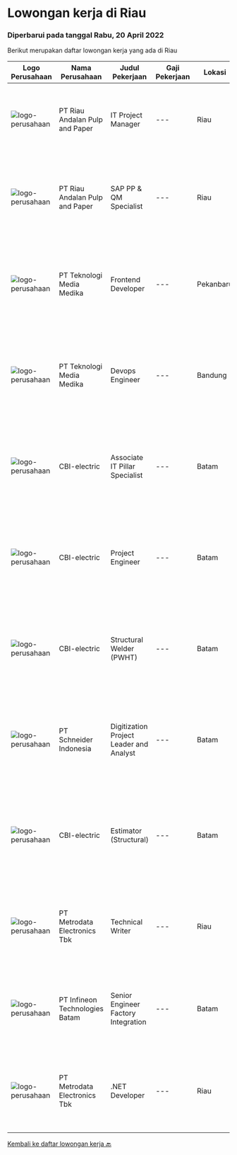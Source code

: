 
  # Lowongan kerja di Riau

  ### Diperbarui pada tanggal Rabu, 20 April 2022

  Berikut merupakan daftar lowongan kerja yang ada di Riau

  |Logo Perusahaan | Nama Perusahaan | Judul Pekerjaan | Gaji Pekerjaan | Lokasi | Deskripsi | Tanggal diunggah | Pranala |
  | -------------- | --------------- | --------------- | --------- | --------- | -------------- | ------- | ----------- |
  |![logo-perusahaan](https://image-service-cdn.seek.com.au/1cbc2bb2833016eb89f4c08435ee8e7db8e43f63/ee4dce1061f3f616224767ad58cb2fc751b8d2dc)|PT Riau Andalan Pulp and Paper|IT Project Manager|---|Riau|Leads the digital transformation Program for Group’s company in Pulp &amp; Paper to ensure high adoption of technology to drive efficiency and to...|Selasa, 12 April 2022|https://www.jobstreet.co.id/id/job/it-project-manager-3853695?token=0~8320c219-820e-46e1-ac57-7152ec77c164&sectionRank=1&jobId=jobstreet-id-job-3853695|
|![logo-perusahaan](https://image-service-cdn.seek.com.au/1cbc2bb2833016eb89f4c08435ee8e7db8e43f63/ee4dce1061f3f616224767ad58cb2fc751b8d2dc)|PT Riau Andalan Pulp and Paper|SAP PP & QM Specialist|---|Riau|Responsibilities: Part of the APRIL IT &amp; Digital team Provide expertise in SAP PP &amp; QM modules Experience in other SAP SD module will be an...|Selasa, 12 April 2022|https://www.jobstreet.co.id/id/job/sap-pp-qm-specialist-3853680?token=0~8320c219-820e-46e1-ac57-7152ec77c164&sectionRank=2&jobId=jobstreet-id-job-3853680|
|![logo-perusahaan](https://image-service-cdn.seek.com.au/c2a52d685b8463bd80621ce3a68f3421e0eee211/ee4dce1061f3f616224767ad58cb2fc751b8d2dc)|PT Teknologi Media Medika|Frontend Developer|---|Pekanbaru|Job Requirements Strong knowledge of Javascript Strong knowledge in ReactJS concepts along with it's popular accompanying libraries such as Redux,...|Kamis, 07 April 2022|https://www.jobstreet.co.id/id/job/frontend-developer-3830261?token=0~8320c219-820e-46e1-ac57-7152ec77c164&sectionRank=3&jobId=jobstreet-id-job-3830261|
|![logo-perusahaan](https://image-service-cdn.seek.com.au/693e277442a7279322b3a21765b4c571aafeead9/ee4dce1061f3f616224767ad58cb2fc751b8d2dc)|PT Teknologi Media Medika|Devops Engineer|---|Bandung|Kualifikasi Memiliki pengetahuan mengenai konsep DevOps Memahami cara menggunakan tool automasi seperti Jenkins Mengerti cara menggunakan VCS (version...|Rabu, 06 April 2022|https://www.jobstreet.co.id/id/job/devops-engineer-3828667?token=0~8320c219-820e-46e1-ac57-7152ec77c164&sectionRank=4&jobId=jobstreet-id-job-3828667|
|![logo-perusahaan](https://i.ibb.co/sqvTCh9/112815900-stock-vector-no-image-available-icon-flat-vector.webp)|CBI-electric|Associate IT Pillar Specialist|---|Batam|Job Overview:To fulfill a new role of SPC Admin in Batam’s Projects.  SPC is the application to plan, produce and progressing fabrication workpack in...|Selasa, 19 April 2022|https://www.jobstreet.co.id/id/job/associate-it-pillar-specialist-1031298156?token=0~8320c219-820e-46e1-ac57-7152ec77c164&sectionRank=5&jobId=jobstreet-id-job-1031298156|
|![logo-perusahaan](https://i.ibb.co/sqvTCh9/112815900-stock-vector-no-image-available-icon-flat-vector.webp)|CBI-electric|Project Engineer|---|Batam|Job Overview:Needed by Project to fill in the Project Engineers RoleKey Tasks and Responsibilities: Create/monitoring summary Fabrication &amp;...|Selasa, 19 April 2022|https://www.jobstreet.co.id/id/job/project-engineer-1031298236?token=0~8320c219-820e-46e1-ac57-7152ec77c164&sectionRank=6&jobId=jobstreet-id-job-1031298236|
|![logo-perusahaan](https://i.ibb.co/sqvTCh9/112815900-stock-vector-no-image-available-icon-flat-vector.webp)|CBI-electric|Structural Welder (PWHT)|---|Batam|Job Overview:Over-all responsibility is project execution of Welder Structural procedures activities.Key Tasks and Responsibilities: Able to operate...|Selasa, 19 April 2022|https://www.jobstreet.co.id/id/job/structural-welder-pwht-1031117317?token=0~8320c219-820e-46e1-ac57-7152ec77c164&sectionRank=7&jobId=jobstreet-id-job-1031117317|
|![logo-perusahaan](https://image-service-cdn.seek.com.au/630e6f36eddf12aa2a9f090c449e02964b55a0a1/ee4dce1061f3f616224767ad58cb2fc751b8d2dc)|PT Schneider Indonesia|Digitization Project Leader and Analyst|---|Batam|Do you dream of working in a company that is driven by a meaningful purpose? An inclusive company that empowers you to do your best and be...|Selasa, 19 April 2022|https://www.jobstreet.co.id/id/job/digitization-project-leader-and-analyst-1031034896?token=0~8320c219-820e-46e1-ac57-7152ec77c164&sectionRank=8&jobId=jobstreet-id-job-1031034896|
|![logo-perusahaan](https://i.ibb.co/sqvTCh9/112815900-stock-vector-no-image-available-icon-flat-vector.webp)|CBI-electric|Estimator (Structural)|---|Batam|Job Overview:Hire experience estimator to handle project AFC estimate due to project requirementKey Tasks and Responsibilities: To estimate structural...|Selasa, 19 April 2022|https://www.jobstreet.co.id/id/job/estimator-structural-1031340967?token=0~8320c219-820e-46e1-ac57-7152ec77c164&sectionRank=9&jobId=jobstreet-id-job-1031340967|
|![logo-perusahaan](https://image-service-cdn.seek.com.au/0d75518309b56a3cff39daa569b0ba02cc7a22f2/ee4dce1061f3f616224767ad58cb2fc751b8d2dc)|PT Metrodata Electronics Tbk|Technical Writer|---|Riau|Qualification : Candidate must possess at least a Bachelor's Degree, Computer Science/Information Technology At least 1 year(s) of working...|Jumat, 15 April 2022|https://www.jobstreet.co.id/id/job/technical-writer-1031306683?token=0~8320c219-820e-46e1-ac57-7152ec77c164&sectionRank=10&jobId=jobstreet-id-job-1031306683|
|![logo-perusahaan](https://i.ibb.co/sqvTCh9/112815900-stock-vector-no-image-available-icon-flat-vector.webp)|PT Infineon Technologies Batam|Senior Engineer Factory Integration|---|Batam|At a glanceIn your role as Senior Engineer Factory Integration, you will be responsible to lead and manage projects and implementing IT systems for...|Rabu, 13 April 2022|https://www.jobstreet.co.id/id/job/senior-engineer-factory-integration-1031229851?token=0~8320c219-820e-46e1-ac57-7152ec77c164&sectionRank=11&jobId=jobstreet-id-job-1031229851|
|![logo-perusahaan](https://image-service-cdn.seek.com.au/0d75518309b56a3cff39daa569b0ba02cc7a22f2/ee4dce1061f3f616224767ad58cb2fc751b8d2dc)|PT Metrodata Electronics Tbk|.NET Developer|---|Riau|Qualification      : Candidate must possess at least a Bachelor's Degree, Computer Science/Information Technology At least 8  year(s) of working...|Sabtu, 02 April 2022|https://www.jobstreet.co.id/id/job/.net-developer-1031154071?token=0~8320c219-820e-46e1-ac57-7152ec77c164&sectionRank=12&jobId=jobstreet-id-job-1031154071|


  [Kembali ke daftar lowongan kerja 🔙](../README.md#daftar-lowongan-kerja)
  